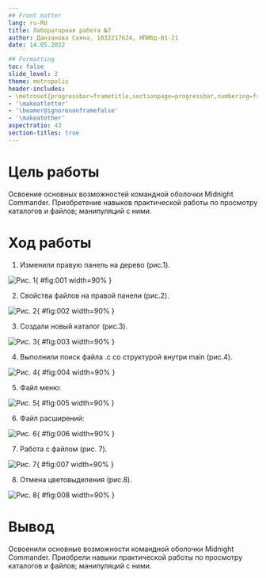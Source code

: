 ```yaml
---
## Front matter
lang: ru-RU
title: Лабораторная работа №7
author: Данзанова Саяна, 1032217624, НПИбд-01-21
date: 14.05.2022

## Formatting
toc: false
slide_level: 2
theme: metropolis
header-includes:
- \metroset{progressbar=frametitle,sectionpage=progressbar,numbering=fraction}
- '\makeatletter'
- '\beamer@ignorenonframefalse'
- '\makeatother'
aspectratio: 43
section-titles: true
---
```


# Цель работы
Освоение основных возможностей командной оболочки Midnight Commander. Приобретение навыков практической работы по просмотру каталогов и файлов; манипуляций с ними.

# Ход работы
1. Изменили правую панель на дерево (рис.1).

![Рис. 1](1.jpg){ #fig:001 width=90% }

2. Свойства файлов на правой панели (рис.2).

![Рис. 2](2.jpg){ #fig:002 width=90% }

3. Создали новый каталог (рис.3).

![Рис. 3](3.jpg){ #fig:003 width=90% }

4. Выполнили поиск файла .с со структурой внутри main (рис.4).

![Рис. 4](4.jpg){ #fig:004 width=90% }

5. Файл меню:

![Рис. 5](5.jpg){ #fig:005 width=90% }

6. Файл расширений:

![Рис. 6](6.jpg){ #fig:006 width=90% }

7. Работа с файлом (рис. 7).

![Рис. 7](7.jpg){ #fig:007 width=90% }

8. Отмена цветовыделения (рис.8).

![Рис. 8](8.jpg){ #fig:008 width=90% }

# Вывод
Освоенили основные возможности командной оболочки Midnight Commander. Приобрели навыки практической работы по просмотру каталогов и файлов; манипуляций с ними.